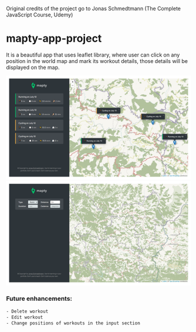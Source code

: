 Original credits of the project go to Jonas Schmedtmann (The Complete JavaScript Course, Udemy)

# mapty-app-project

It is a beautiful app that uses leaflet library, where user can click on any position in the world map and mark its workout details, those details will be displayed on the map.

<img src="images/1.png">
<img src="images/2.png">

### Future enhancements:

    - Delete workout
    - Edit workout
    - Change positions of workouts in the input section
